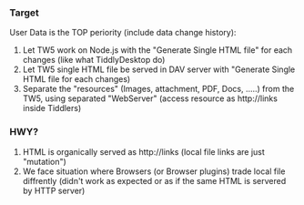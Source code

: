 
### Target
User Data is the TOP periority (include data change history):
1. Let TW5 work on Node.js with the "Generate Single HTML file" for each changes (like what TiddlyDesktop do)
2. Let TW5 single HTML file be served in DAV server with "Generate Single HTML file for each changes)
3. Separate the "resources" (Images, attachment, PDF, Docs, .....) from the TW5, using separated "WebServer" (access resource as http://links inside Tiddlers)

### HWY?

1. HTML is organically served as http://links (local file links are just "mutation")
2. We face situation where Browsers (or Browser plugins) trade local file diffrently (didn't work as expected or as if the same HTML is servered by HTTP server)

